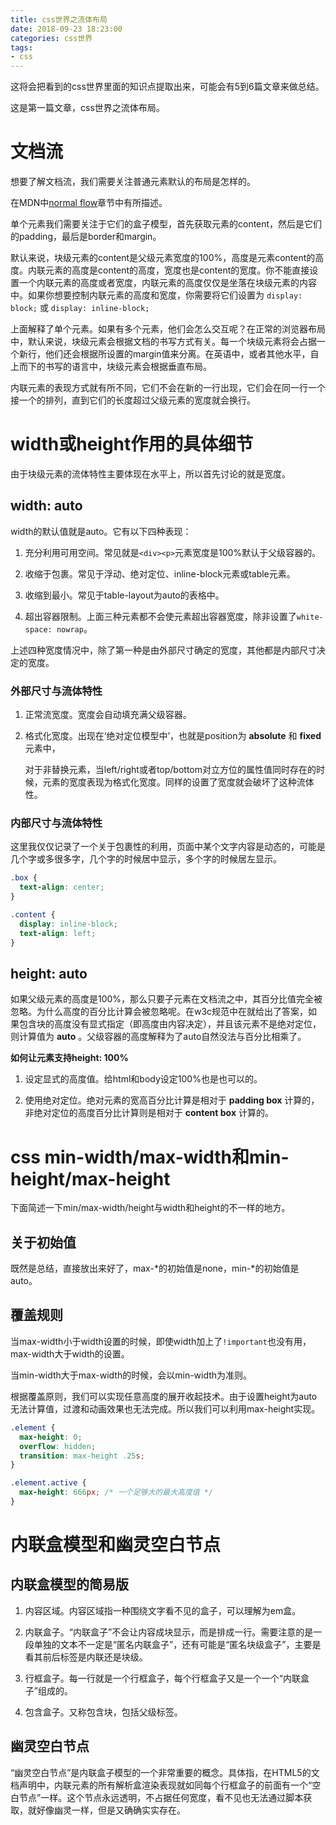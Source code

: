 ```yaml
---
title: css世界之流体布局
date: 2018-09-23 18:23:00
categories: css世界
tags: 
- css
---
```

这将会把看到的css世界里面的知识点提取出来，可能会有5到6篇文章来做总结。

这是第一篇文章，css世界之流体布局。
<!-- more -->
# 文档流
想要了解文档流，我们需要关注普通元素默认的布局是怎样的。

在MDN中[normal flow](https://developer.mozilla.org/zh-CN/docs/Learn/CSS/CSS_layout/Normal_Flow)章节中有所描述。

单个元素我们需要关注于它们的盒子模型，首先获取元素的content，然后是它们的padding，最后是border和margin。

默认来说，块级元素的content是父级元素宽度的100%，高度是元素content的高度。内联元素的高度是content的高度，宽度也是content的宽度。你不能直接设置一个内联元素的高度或者宽度，内联元素的高度仅仅是坐落在块级元素的内容中。如果你想要控制内联元素的高度和宽度，你需要将它们设置为 `display: block;` 或 `display: inline-block;`

上面解释了单个元素。如果有多个元素，他们会怎么交互呢？在正常的浏览器布局中，默认来说，块级元素会根据文档的书写方式有关。每一个块级元素将会占据一个新行，他们还会根据所设置的margin值来分离。在英语中，或者其他水平，自上而下的书写的语言中，块级元素会根据垂直布局。

内联元素的表现方式就有所不同，它们不会在新的一行出现，它们会在同一行一个接一个的排列，直到它们的长度超过父级元素的宽度就会换行。

# width或height作用的具体细节
由于块级元素的流体特性主要体现在水平上，所以首先讨论的就是宽度。

## width: auto
width的默认值就是auto。它有以下四种表现：

1. 充分利用可用空间。常见就是`<div><p>`元素宽度是100%默认于父级容器的。

2. 收缩于包裹。常见于浮动、绝对定位、inline-block元素或table元素。

3. 收缩到最小。常见于table-layout为auto的表格中。

4. 超出容器限制。上面三种元素都不会使元素超出容器宽度，除非设置了`white-space: nowrap`。

上述四种宽度情况中，除了第一种是由外部尺寸确定的宽度，其他都是内部尺寸决定的宽度。

### 外部尺寸与流体特性

1. 正常流宽度。宽度会自动填充满父级容器。

2. 格式化宽度。出现在‘绝对定位模型中’，也就是position为 **absolute** 和 **fixed** 元素中，

    对于非替换元素，当left/right或者top/bottom对立方位的属性值同时存在的时候，元素的宽度表现为格式化宽度。同样的设置了宽度就会破坏了这种流体性。

### 内部尺寸与流体特性
这里我仅仅记录了一个关于包裹性的利用，页面中某个文字内容是动态的，可能是几个字或多很多字，几个字的时候居中显示，多个字的时候居左显示。

```css
.box {
  text-align: center;
}

.content {
  display: inline-block;
  text-align: left;
}
```

## height: auto
如果父级元素的高度是100%，那么只要子元素在文档流之中，其百分比值完全被忽略。为什么高度的百分比计算会被忽略呢。在w3c规范中在就给出了答案，如果包含块的高度没有显式指定（即高度由内容决定），并且该元素不是绝对定位，则计算值为 **auto** 。父级容器的高度解释为了auto自然没法与百分比相乘了。

**如何让元素支持height: 100%**

1. 设定显式的高度值。给html和body设定100%也是也可以的。

2. 使用绝对定位。绝对元素的宽高百分比计算是相对于 **padding box** 计算的，非绝对定位的高度百分比计算则是相对于 **content box** 计算的。

# **css** min-width/max-width和min-height/max-height

下面简述一下min/max-width/height与width和height的不一样的地方。

## 关于初始值
既然是总结，直接放出来好了，max-\*的初始值是none，min-\*的初始值是auto。

## 覆盖规则

当max-width小于width设置的时候，即使width加上了`!important`也没有用，max-width大于width的设置。

当min-width大于max-width的时候，会以min-width为准则。

根据覆盖原则，我们可以实现任意高度的展开收起技术。由于设置height为auto无法计算值，过渡和动画效果也无法完成。所以我们可以利用max-height实现。

```css
.element {
  max-height: 0;
  overflow: hidden;
  transition: max-height .25s;
}

.element.active {
  max-height: 666px; /* 一个足够大的最大高度值 */
}
```


# 内联盒模型和幽灵空白节点

## 内联盒模型的简易版

1. 内容区域。内容区域指一种围绕文字看不见的盒子，可以理解为em盒。

2. 内联盒子。“内联盒子”不会让内容成块显示，而是排成一行。需要注意的是一段单独的文本不一定是“匿名内联盒子”，还有可能是“匿名块级盒子”，主要是看其前后标签是内联还是块级。

3. 行框盒子。每一行就是一个行框盒子，每个行框盒子又是一个一个“内联盒子”组成的。

4. 包含盒子。又称包含块，包括父级标签。

## 幽灵空白节点

“幽灵空白节点”是内联盒子模型的一个非常重要的概念。具体指，在HTML5的文档声明中，内联元素的所有解析盒渲染表现就如同每个行框盒子的前面有一个“空白节点”一样。这个节点永远透明，不占据任何宽度，看不见也无法通过脚本获取，就好像幽灵一样，但是又确确实实存在。